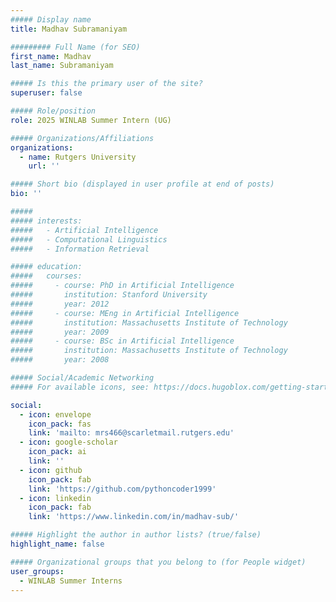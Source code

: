```yaml
---
##### Display name
title: Madhav Subramaniyam

######### Full Name (for SEO)
first_name: Madhav
last_name: Subramaniyam

##### Is this the primary user of the site?
superuser: false

##### Role/position
role: 2025 WINLAB Summer Intern (UG)

##### Organizations/Affiliations
organizations:
  - name: Rutgers University
    url: ''

##### Short bio (displayed in user profile at end of posts)
bio: ''

#####
##### interests:
#####   - Artificial Intelligence
#####   - Computational Linguistics
#####   - Information Retrieval

##### education:
#####   courses:
#####     - course: PhD in Artificial Intelligence
#####       institution: Stanford University
#####       year: 2012
#####     - course: MEng in Artificial Intelligence
#####       institution: Massachusetts Institute of Technology
#####       year: 2009
#####     - course: BSc in Artificial Intelligence
#####       institution: Massachusetts Institute of Technology
#####       year: 2008

##### Social/Academic Networking
##### For available icons, see: https://docs.hugoblox.com/getting-started/page-builder/#icons

social:
  - icon: envelope
    icon_pack: fas
    link: 'mailto: mrs466@scarletmail.rutgers.edu'
  - icon: google-scholar
    icon_pack: ai
    link: ''
  - icon: github
    icon_pack: fab
    link: 'https://github.com/pythoncoder1999'
  - icon: linkedin
    icon_pack: fab
    link: 'https://www.linkedin.com/in/madhav-sub/'

##### Highlight the author in author lists? (true/false)
highlight_name: false

##### Organizational groups that you belong to (for People widget)
user_groups:
  - WINLAB Summer Interns
---
```

